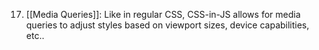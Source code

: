 17. [[Media Queries]]: Like in regular CSS, CSS-in-JS allows for media queries to adjust styles based on viewport sizes, device capabilities, etc.. 